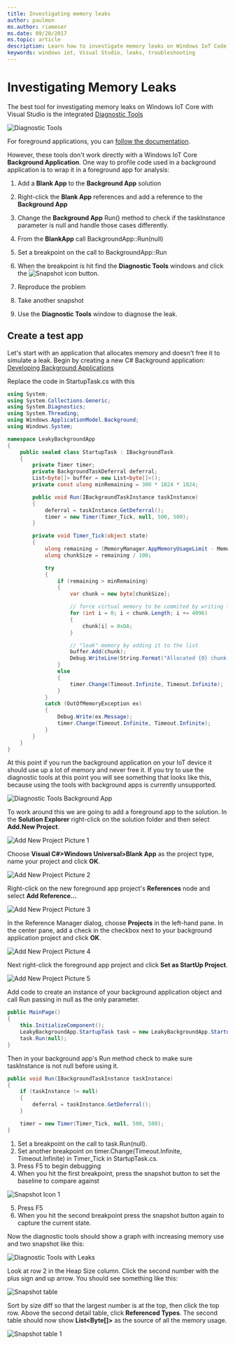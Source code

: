 ```yaml
---
title: Investigating memory leaks
author: paulmon
ms.author: riameser
ms.date: 09/20/2017
ms.topic: article
description: Learn how to investigate memory leaks on Windows IoT Code with Visual Studio using the integrated Diagnostic Tools.
keywords: windows iot, Visual Studio, leaks, troubleshooting
---
```


# Investigating Memory Leaks

The best tool for investigating memory leaks on Windows IoT Core with Visual Studio is the integrated [Diagnostic Tools](https://docs.microsoft.com/visualstudio/profiling/memory-usage)

![Diagnostic Tools](../media/MemoryLeaks/DiagnosticTools.PNG)

For foreground applications, you can [follow the documentation](https://docs.microsoft.com/visualstudio/profiling/memory-usage).

However, these tools don't work directly with a Windows IoT Core **Background Application**. One way to profile code used in a background application is to wrap it in a foreground app for analysis:

1. Add a **Blank App** to the **Background App** solution
2. Right-click the **Blank App** references and add a reference to the **Background App**
3. Change the **Background App** Run() method to check if the taskInstance parameter is null and handle those cases differently.
4. From the **BlankApp** call BackgroundApp::Run(null)
5. Set a breakpoint on the call to BackgroundApp::Run
6. When the breakpoint is hit find the **Diagnostic Tools** windows and click the ![Snapshot icon](../media/MemoryLeaks/Snapshot.PNG) button.

8. Reproduce the problem
9. Take another snapshot
10. Use the **Diagnostic Tools** window to diagnose the leak.

## Create a test app

Let's start with an application that allocates memory and doesn't free it to simulate a leak.
Begin by creating a new C# Background application: [Developing Background Applications](./BackgroundApplications.md)

Replace the code in StartupTask.cs with this
```C#
using System;
using System.Collections.Generic;
using System.Diagnostics;
using System.Threading;
using Windows.ApplicationModel.Background;
using Windows.System;

namespace LeakyBackgroundApp
{
    public sealed class StartupTask : IBackgroundTask
    {
        private Timer timer;
        private BackgroundTaskDeferral deferral;
        List<byte[]> buffer = new List<byte[]>();
        private const ulong minRemaining = 300 * 1024 * 1024;

        public void Run(IBackgroundTaskInstance taskInstance)
        {
            deferral = taskInstance.GetDeferral();
            timer = new Timer(Timer_Tick, null, 500, 500);
        }

        private void Timer_Tick(object state)
        {
            ulong remaining = (MemoryManager.AppMemoryUsageLimit - MemoryManager.AppMemoryUsage);
            ulong chunkSize = remaining / 100;

            try
            {
                if (remaining > minRemaining)
                {
                    var chunk = new byte[chunkSize];

                    // force virtual memory to be commited by writing to it
                    for (int i = 0; i < chunk.Length; i += 4096)
                    {
                        chunk[i] = 0xDA;
                    }

                    // "leak" memory by adding it to the list
                    buffer.Add(chunk);
                    Debug.WriteLine(String.Format("Allocated {0} chunk(s)", buffer.Count));
                }
                else
                {
                    timer.Change(Timeout.Infinite, Timeout.Infinite);
                }
            }
            catch (OutOfMemoryException ex)
            {
                Debug.Write(ex.Message);
                timer.Change(Timeout.Infinite, Timeout.Infinite);
            }
        }
    }
}
```

At this point if you run the background application on your IoT device it should use up a lot of memory and never free it. If you try to use the diagnostic tools at this point you will see something that looks like this, because using the tools with background apps is currently unsupported.

![Diagnostic Tools Background App](../media/MemoryLeaks/DiagnosticToolsBackgroundApp.png)

To work around this we are going to add a foreground app to the solution. In the **Solution Explorer** right-click on the solution folder and then select **Add.New Project**.

![Add New Project Picture 1](../media/MemoryLeaks/AddNewProject.png)

Choose **Visual C#>Windows Universal>Blank App** as the project type, name your project and click **OK**.

![Add New Project Picture 2](../media/MemoryLeaks/NewForegroundApp.PNG)

Right-click on the new foreground app project's **References** node and select **Add Reference...**

![Add New Project Picture 3](../media/MemoryLeaks/AddReference.PNG)

In the Reference Manager dialog, choose **Projects** in the left-hand pane.  In the center pane, add a check in the checkbox next to your background application project and click **OK**.

![Add New Project Picture 4](../media/MemoryLeaks/AddReferenceDialog.PNG)

Next right-click the foreground app project and click **Set as StartUp Project**.

![Add New Project Picture  5](../media/MemoryLeaks/SetAsStartup.PNG)

Add code to create an instance of your background application object and call Run passing in null as the only parameter.
```C#
public MainPage()
{
    this.InitializeComponent();
    LeakyBackgroundApp.StartupTask task = new LeakyBackgroundApp.StartupTask();
    task.Run(null);
}
```

Then in your background app's Run method check to make sure taskInstance is not null before using it.

```C#
public void Run(IBackgroundTaskInstance taskInstance)
{
    if (taskInstance != null)
    {
        deferral = taskInstance.GetDeferral();
    }

    timer = new Timer(Timer_Tick, null, 500, 500);
}
```

1. Set a breakpoint on the call to task.Run(null).
2. Set another breakpoint on timer.Change(Timeout.Infinite, Timeout.Infinite) in Timer_Tick in StartupTask.cs.
3. Press F5 to begin debugging
4. When you hit the first breakpoint, press the snapshot button to set the baseline to compare against

![Snapshot Icon 1](../media/MemoryLeaks/Snapshot.PNG)

5. Press F5
6. When you hit the second breakpoint press the snapshot button again to capture the current state.

Now the diagnostic tools should show a graph with increasing memory use and two snapshot like this:

![Diagnostic Tools with Leaks](../media/MemoryLeaks/DiagnosticToolsWithLeaks.PNG)

Look at row 2 in the Heap Size column. Click the second number with the plus sign and up arrow. You should see something like this:

![Snapshot table](../media/MemoryLeaks/Snapshot2_1.PNG)

Sort by size diff so that the largest number is at the top, then click the top row. Above the second detail table, click **Referenced Types**.  The second table should now show **List\<Byte[]\>** as the source of all the memory usage.

![Snapshot table 1](../media/MemoryLeaks/Snapshot2_2.PNG)
